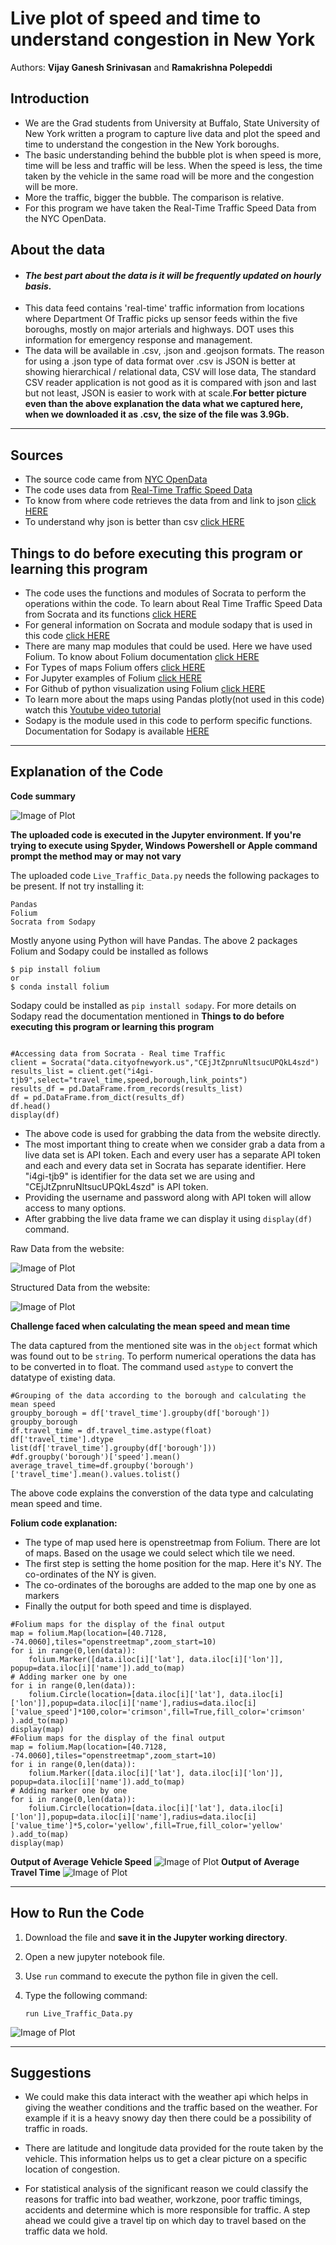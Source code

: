 # Live plot of speed and time to understand congestion in New York

Authors:  **Vijay Ganesh Srinivasan** and **Ramakrishna Polepeddi**

## Introduction
- We are the Grad students from University at Buffalo, State University of New York written a program to capture live data and plot the speed and time to understand the congestion in the New York boroughs.
- The basic understanding behind the bubble plot is when speed is more, time will be less and traffic will be less. When the speed is less, the time taken by the vehicle in the same road will be more and the congestion will be more.
- More the traffic, bigger the bubble. The comparison is relative.
- For this program we have taken the Real-Time Traffic Speed Data from the NYC OpenData.

## About the data
- #### *The best part about the data is it will be frequently updated on hourly basis.*
- This data feed contains 'real-time' traffic information from locations where Department Of Traffic picks up sensor feeds within the five boroughs, mostly on major arterials and highways. DOT uses this information for emergency response and management.
- The data will be available in .csv, .json and .geojson formats. The reason for using a .json type of data format over .csv is JSON is better at showing hierarchical / relational data, CSV will lose data, The standard CSV reader application is not good as it is compared with json and last but not least, JSON is easier to work with at scale.**For better picture even than the above explanation the data what we captured here, when we downloaded it as .csv, the size of the file was 3.9Gb.**

---

## Sources
- The source code came from [NYC OpenData](https://opendata.cityofnewyork.us/)
- The code uses data from [Real-Time Traffic Speed Data](https://data.cityofnewyork.us/Transportation/Real-Time-Traffic-Speed-Data/qkm5-nuaq)
- To know from where code retrieves the data from and link to json [click HERE](https://data.cityofnewyork.us/resource/i4gi-tjb9.json)
- To understand why json is better than csv [click HERE](https://blog.datafiniti.co/4-reasons-you-should-use-json-instead-of-csv-2cac362f1943)

## Things to do before executing this program or learning this program
- The code uses the functions and modules of Socrata to perform the operations within the code. To learn about Real Time Traffic Speed Data from Socrata and its functions [click HERE](https://dev.socrata.com/foundry/data.cityofnewyork.us/i4gi-tjb9)
- For general information on Socrata and module sodapy that is used in this code [click HERE](https://dev.socrata.com/consumers/getting-started.html)
- There are many map modules that could be used. Here we have used Folium. To know about Folium documentation [click HERE](https://folium.readthedocs.io/en/latest/#)
- For Types of maps Folium offers [click HERE](http://folium.readthedocs.io/en/latest/quickstart.html)
- For Jupyter examples of Folium [click HERE](http://nbviewer.jupyter.org/github/python-visualization/folium/tree/master/examples/)
- For Github of python visualization using Folium [click HERE](https://github.com/python-visualization/folium)
- To learn more about the maps using Pandas plotly(not used in this code) watch this [Youtube video tutorial](https://www.youtube.com/watch?v=hA39KSTb3dY)
- Sodapy is the module used in this code to perform specific functions. Documentation for Sodapy is available [HERE](https://github.com/xmunoz/sodapy)


---

## Explanation of the Code

**Code summary**


![Image of Plot](https://github.com/IE-555/api-vijay-ganesh-srinivasan-ramakrishna-polepeddi/blob/master/images/Capture_2.PNG)

**The uploaded code is executed in the Jupyter environment. If you're trying to execute using Spyder, Windows Powershell or Apple command prompt the method may or may not vary**

The uploaded code `Live_Traffic_Data.py` needs the following packages to be present. If not try installing it:
```
Pandas
Folium
Socrata from Sodapy
```
Mostly anyone using Python will have Pandas. The above 2 packages Folium and Sodapy could be installed as follows
```
$ pip install folium
or
$ conda install folium

```
Sodapy could be installed as `pip install sodapy`. For more details on Sodapy read the documentation mentioned in **Things to do before executing this program or learning this program**


```

#Accessing data from Socrata - Real time Traffic
client = Socrata("data.cityofnewyork.us","CEjJtZpnruNltsucUPQkL4szd")
results_list = client.get("i4gi-tjb9",select="travel_time,speed,borough,link_points")
results_df = pd.DataFrame.from_records(results_list)
df = pd.DataFrame.from_dict(results_df)
df.head()
display(df)

```
- The above code is used for grabbing the data from the website directly.
- The most important thing to create when we consider grab a data from a live data set is API token. Each and every user has a separate API token and each and every data set in Socrata has separate identifier. Here "i4gi-tjb9" is identifier for the data set we are using and "CEjJtZpnruNltsucUPQkL4szd" is API token.
- Providing the username and password along with API token will allow access to many options.
- After grabbing the live data frame we can display it using `display(df)` command.

Raw Data from the website:

![Image of Plot](https://github.com/IE-555/api-vijay-ganesh-srinivasan-ramakrishna-polepeddi/blob/master/images/Capture_4.PNG)

Structured Data from the website:

![Image of Plot](https://github.com/IE-555/api-vijay-ganesh-srinivasan-ramakrishna-polepeddi/blob/master/images/Capture_3.PNG)

**Challenge faced when calculating the mean speed and mean time**

The data captured from the mentioned site was in the `object` format which was found out to be `string`. To perform numerical operations the data has to be converted in to float. The command used `astype` to convert the datatype of existing data.

```
#Grouping of the data according to the borough and calculating the mean speed
groupby_borough = df['travel_time'].groupby(df['borough'])
groupby_borough
df.travel_time = df.travel_time.astype(float)
df['travel_time'].dtype
list(df['travel_time'].groupby(df['borough']))
#df.groupby('borough')['speed'].mean()
average_travel_time=df.groupby('borough')['travel_time'].mean().values.tolist()

```

The above code explains the converstion of the data type and calculating mean speed and time.

**Folium code explanation:**

- The type of map used here is openstreetmap from Folium. There are lot of maps. Based on the usage we could select which tile we need.
- The first step is setting the home position for the map. Here it's NY. The co-ordinates of the NY is given.
- The co-ordinates of the boroughs are added to the map one by one as markers
- Finally the output for both speed and time is displayed.

```
#Folium maps for the display of the final output
map = folium.Map(location=[40.7128, -74.0060],tiles="openstreetmap",zoom_start=10)
for i in range(0,len(data)):
    folium.Marker([data.iloc[i]['lat'], data.iloc[i]['lon']], popup=data.iloc[i]['name']).add_to(map)
# Adding marker one by one
for i in range(0,len(data)):
    folium.Circle(location=[data.iloc[i]['lat'], data.iloc[i]['lon']],popup=data.iloc[i]['name'],radius=data.iloc[i]['value_speed']*100,color='crimson',fill=True,fill_color='crimson' ).add_to(map)    
display(map)
#Folium maps for the display of the final output
map = folium.Map(location=[40.7128, -74.0060],tiles="openstreetmap",zoom_start=10)
for i in range(0,len(data)):
    folium.Marker([data.iloc[i]['lat'], data.iloc[i]['lon']], popup=data.iloc[i]['name']).add_to(map)
# Adding marker one by one
for i in range(0,len(data)):
    folium.Circle(location=[data.iloc[i]['lat'], data.iloc[i]['lon']],popup=data.iloc[i]['name'],radius=data.iloc[i]['value_time']*5,color='yellow',fill=True,fill_color='yellow' ).add_to(map)
display(map)

```

**Output of Average Vehicle Speed**
![Image of Plot](https://github.com/IE-555/api-vijay-ganesh-srinivasan-ramakrishna-polepeddi/blob/master/images/Capture_5.PNG)
**Output of Average Travel Time**
![Image of Plot](https://github.com/IE-555/api-vijay-ganesh-srinivasan-ramakrishna-polepeddi/blob/master/images/Capture_6.PNG)

---

## How to Run the Code

1. Download the file and **save it in the Jupyter working directory**.

2. Open a new jupyter notebook file.

3. Use `run` command to execute the python file in given the cell. 

4. Type the following command:
	```
	run Live_Traffic_Data.py
	```

![Image of Plot](https://github.com/IE-555/api-vijay-ganesh-srinivasan-ramakrishna-polepeddi/blob/master/images/Capture_7.PNG)

---

## Suggestions

- We could make this data interact with the weather api which helps in giving the weather conditions and the traffic based on the weather. For example if it is a heavy snowy day then there could be a possibility of traffic in roads.

- There are latitude and longitude data provided for the route taken by the vehicle. This information helps us to get a clear picture on a specific location of congestion.

- For statistical analysis of the significant reason we could classify the reasons for traffic into bad weather, workzone, poor traffic timings, accidents and determine which is more responsible for traffic. A step ahead we could give a travel tip on which day to travel based on the traffic data we hold.
